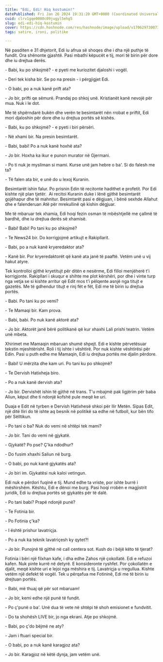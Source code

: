 ```yaml
---
title: "Edi, Edi! Hiq kostumin!"
datePublished: Fri Jan 26 2024 19:31:20 GMT+0000 (Coordinated Universal Time)
cuid: clrv1gqe0000c09jugyl5ehg5
slug: edi-edi-hiq-kostumin
cover: https://cdn.hashnode.com/res/hashnode/image/upload/v1706297300738/f4faeb75-0094-4e25-82cf-33c0a9a271ca.jpeg
tags: satire, ironi, politike

---
```


Në pasditen e 31 dhjetorit, Edi iu afrua së shoqes dhe i dha një puthje të fundit. Ora shënonte gjashtë. Pasi mbathi këpucët e tij, mori të birin për dore dhe iu drejtua derës.

\- Babi, ku po shkojmë? - e pyeti me kuriozitet djaloshi i vogël.

\- Deri tek kisha bir. Se po na presin - i përgjigjet Edi.

\- O babi, po a nuk kanë prift ata?

\- Jo bir, prifti qe sëmurë. Prandaj po shkoj unë. Kristianët kanë nevojë për mua. Nuk i le dot.

Me të shpërndarë bukën dhe verën te besimtarët nën rrobat e priftit, Edi mori djaloshin për dore dhe iu drejtua portës së kishës.

\- Babi, ku po shkojmë? - e pyeti i biri përsëri.

\- Në xhami bir. Na presin besimtarët.

\- Babi, babi! Po a nuk kanë hoxhë ata?

\- Jo bir. Hoxha ka ikur e punon murator në Gjermani.

\- Po ti nuk je mysliman si mami. Kurse unë jam hebre o ba'. Si do falesh me ta?

\- Të falen ata bir, e unë do u lexoj Kuranin.

Besimtarët ishin falur. Po prisnin Edin të recitonte hadithet e profetit. Por Edi kishte një plan tjetër.  Ai recitoi Kuranin duke i lënë gjithë besimtarët gojëhapur dhe të mahnitur. Besimtarët pasi e dëgjuan, i bënë sexhde Allahut dhe e falenderuan Atë për mrekullinë që kishin dëgjuar.

Me të mbaruar tek xhamia, Edi hoqi fezin osman të mbështjellë me çallmë të bardhë, dhe iu drejtua derës së xhamisë.

\- Babi! Babi! Po tani ku po shkojmë?

\- Te News24 bir. Do korrigjojmë artikujt e Rakipllarit.

\- Babi, po a nuk kanë kryeredaktor ata?

\- Kanë bir. Por kryeredaktorët që kanë ata janë të paaftë. Vetëm unë u vij hakut atyre.

Tek kontrolloi gjithë kryetitujt për ditën e nesërme, Edi filloi menjëherë t'i korrigjonte. Rakipllari i skuqur e shihte me plot kërshëri, por dhe i vinte turp nga vetja se si kishte arritur që Edit mos t'i pëlqente asnjë nga titujt e gazetës. Me të gdhendur titujt e rinj fët e fët, Edi me të birin iu drejtua portës.

\- Babi. Po tani ku po vemi?

\- Te Mamaqi bir. Kam prova.

\- Babi, babi. Po nuk kanë aktorë ata?

\- Jo bir. Aktorët janë bërë politikanë që kur xhaxhi Lali prishi teatrin. Vetëm unë mbeta.

Xhirimet me Mamaqin mbaruan shumë shpejt. Edi e kishte përvetësuar tekstin mjeshtërisht. Roli i tij ishte i vështirë. Por nuk kishte vështirësi për Edin. Pasi u puth edhe me Mamaqin, Edi iu drejtua portës me djalin përdore.

\- Babi! U mërzita dhe kam uri. Po tani ku po shkojmë?

\- Te Dervish Hatixheja biro.

\- Po a nuk kanë dervish ata?

\- Jo bir. Dervishët ishin të gjithë në trans. T'u mbajmë pak ligjërim për baba Aliun, këput dhe ti ndonjë kofshë pule meqë ke uri.

Duaja e Edit në tyrben e Dervish Hatixhesë shkoi për Ilir Metën. Sipas Edit, një ditë Iliri do të ishte aq besnik në politikë sa edhe në futboll, kur bën tifo për Sëlltikun.

\- Po tani o ba? Nuk do vemi në shtëpi tek mami?

\- Jo bir. Tani do vemi në gjykatë.

\- Gjykatë? Po pse? Ç'ka ndodhur?

\- Do fusim xhaxhi Saliun në burg.

\- O babi, po nuk kanë gjykatës ata?

\- Jo biri im. Gjykatësi nuk kaloi vetingun.

Edi nuk e përdori fuqinë e tij. Mund edhe ta vriste, por ishte burrë i mëshirshëm. Kështu, Edi e dënoi me burg. Pasi hoqi rrobën e magjistrit juridik, Edi iu drejtua portës së gjykatës për të dalë.

\- Po tani babi? Prapë ndonjë punë?

\- Te Fotinia bir.

\- Po Fotinia ç'ka?

\- I është prishur lavatriçja.

\- Po a nuk ka teknik lavatriçesh ky qytet?!

\- Jo bir. Punojnë të gjithë në call centera sot. Kush do i bëjë këto të tjerat?

Fotinia i bëri një filxhan kafe, i dha edhe Zahos një çokollatë. Edi e refuzoi kafen. Nuk pinte kurrë në detyrë. E konsideronte ryshfet. Por çokollatën e djalit, meqë kishte uri e lejoi nga mëshira e tij. Lavatriçja u rregullua. Kishte vetëm një defekt të vogël. Tek u përqafua me Fotininë, Edi me të birin iu drejtuan portës.

\- Babi, më thuaj që për sot mbaruam!

\- Jo bir, kemi edhe një punë të fundit.

\- Po ç'punë o ba'. Unë dua të vete në shtëpi të shoh emisionet e fundvitit.

\- Do ta shohësh LIVE bir, jo nga ekrani. Atje po shkojmë.

\- Babi, po ç'do bëjmë ne aty?

\- Jam i ftuari special bir.

\- O babi, po a nuk kanë karagjoz ata?

\- Jo bir. Karagjoz në këtë dynja, jam vetëm unë.